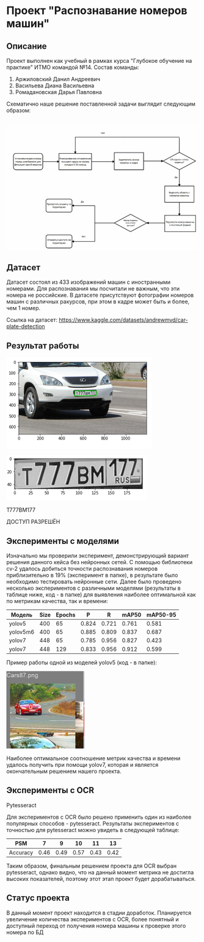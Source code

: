 # Проект "Распознавание номеров машин" 

## Описание
Проект выполнен как учебный в рамках курса "Глубокое обучение на практике" ИТМО командой №14. Состав команды:
1. Аржиловский Данил Андреевич
2. Васильева Диана Васильевна
3. Ромадановская Дарья Павловна

Схематично наше решение поставленной задачи выглядит следующим образом:
## ![Baseline](https://github.com/MarkDAHatson/deep_learning_2022_14t/blob/main/baseline.PNG)

## Датасет

Датасет состоял из 433 изображений машин с иностранными номерами. Для распознавания мы посчитали не важным, что эти номера не российские. В датасете присутствуют фотографии номеров машин с различных ракурсов, при этом в кадре может быть и более, чем 1 номер.

Ссылка на датасет:
https://www.kaggle.com/datasets/andrewmvd/car-plate-detection

## Результат работы
![Пикча](https://github.com/MarkDAHatson/deep_learning_2022_14t/blob/main/detection_number.PNG)

![Пикча2](https://github.com/MarkDAHatson/deep_learning_2022_14t/blob/main/number_car.PNG)

Т777ВМ177

ДОСТУП РАЗРЕШЁН

## Эксперименты с моделями
Изначально мы проверили эксперимент, демонстрирующий вариант решения данного кейса без нейронных сетей. С помощью библиотеки cv-2 удалось добиться точности распознавания номеров приблизительно в 19% (эксперимент в папке), в результате было необходимо тестировать нейронные сети. Далее было проведено несколько экспериментов с различными моделями (результаты в таблице ниже, код - в папке) для выявления наиболее оптимальной как по метрикам качества, так и времени:

| Модель    | Size  | Epochs  | P     | R     | mAP50  |  mAP50-95  |
| --------- | ----  | ------- | ----- | ----- | -----  | --------   | 
| yolov5    | 400   | 65      | 0.824 | 0.721 | 0.761  | 0.581      |
| yolov5m6  | 400   | 65      | 0.885 | 0.809 | 0.837  | 0.687      |
| yolov7    | 448   | 65      | 0.785 | 0.956 | 0.827  | 0.423      |
| yolov7    | 448   | 129     | 0.833 | 0.956 | 0.912  | 0.599      |

Пример работы одной из моделей yolov5 (код - в папке):

![Пикча3](https://github.com/MarkDAHatson/deep_learning_2022_14t/blob/main/yolov5_ex.PNG)

Наиболее оптимальное соотношение метрик качества и времени удалось получить при помощи yolov7, которая и является окончательным решением нашего проекта.

## Эксперименты с OCR
Pytesseract

Для экспериментов с OCR было решено применить один из наиболее популярных способов - pytesseract. Результаты экспериментов с точностью для pytesseract можно увидеть в следующей таблице:

| PSM       | 7 | 9 | 10 | 11 | 13 |  
| --------- | ----  | ------- | ----- | ----- | ---- |
| Accuracy  | 0.46 | 0.49 | 0.57 | 0.43 | 0.42 |

Таким образом, финальным решением проекта для OCR выбран pytesseract, однако видно, что на данный момент метрика не достигла высоких показателей, поэтому этот этап проект будет дорабатываться.

## Статус проекта
В данный момент проект находится в стадии доработок. Планируется увеличение количества экспериментов с OCR, более понятный и доступный переход от получения номера машины к проверке этого номера по БД
